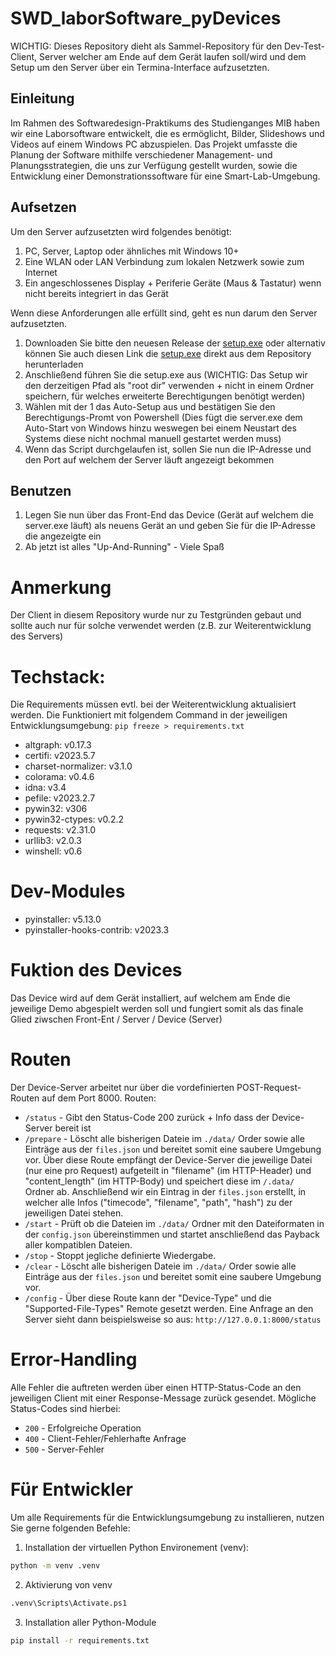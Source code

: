# SWD_laborSoftware_pyDevices
WICHTIG: Dieses Repository dieht als Sammel-Repository für den Dev-Test-Client, Server welcher am Ende auf dem Gerät laufen soll/wird und dem Setup um den Server über ein Termina-Interface aufzusetzten.

## Einleitung
Im Rahmen des Softwaredesign-Praktikums des Studienganges MIB haben wir eine Laborsoftware entwickelt, die es ermöglicht, Bilder, Slideshows und Videos auf einem Windows PC abzuspielen. Das Projekt umfasste die Planung der Software mithilfe verschiedener Management- und Planungsstrategien, die uns zur Verfügung gestellt wurden, sowie die Entwicklung einer Demonstrationssoftware für eine Smart-Lab-Umgebung.

## Aufsetzen
Um den Server aufzusetzten wird folgendes benötigt:
1. PC, Server, Laptop oder ähnliches mit Windows 10+
2. Eine WLAN oder LAN Verbindung zum lokalen Netzwerk sowie zum Internet
3. Ein angeschlossenes Display + Periferie Geräte (Maus & Tastatur) wenn nicht bereits integriert in das Gerät

Wenn diese Anforderungen alle erfüllt sind, geht es nun darum den Server aufzusetzten.
1. Downloaden Sie bitte den neuesen Release der [setup.exe](https://github.com/whydebe/SWD_laborSoftware_pyDevices/releases/tag/Setup) oder alternativ können Sie auch diesen Link die [setup.exe](https://raw.githubusercontent.com/whydebe/SWD_laborSoftware_pyDevices/main/server/dist/server.exe) direkt aus dem Repository herunterladen
2. Anschließend führen Sie die setup.exe aus (WICHTIG: Das Setup wir den derzeitigen Pfad als "root dir" verwenden + nicht in einem Ordner speichern, für welches erweiterte Berechtigungen benötigt werden)
3. Wählen mit der 1 das Auto-Setup aus und bestätigen Sie den Berechtigungs-Promt von Powershell (Dies fügt die server.exe dem Auto-Start von Windows hinzu weswegen bei einem Neustart des Systems diese nicht nochmal manuell gestartet werden muss)
4. Wenn das Script durchgelaufen ist, sollen Sie nun die IP-Adresse und den Port auf welchem der Server läuft angezeigt bekommen

## Benutzen
1. Legen Sie nun über das Front-End das Device (Gerät auf welchem die server.exe läuft) als neuens Gerät an und geben Sie für die IP-Adresse die angezeigte ein
2. Ab jetzt ist alles "Up-And-Running" - Viele Spaß

# Anmerkung
Der Client in diesem Repository wurde nur zu Testgründen gebaut und sollte auch nur für solche verwendet werden (z.B. zur Weiterentwicklung des Servers)

# Techstack:
Die Requirements müssen evtl. bei der Weiterentwicklung aktualisiert werden. Die Funktioniert mit folgendem Command in der jeweiligen Entwicklungsumgebung: `pip freeze > requirements.txt`
- altgraph: v0.17.3
- certifi: v2023.5.7
- charset-normalizer: v3.1.0
- colorama: v0.4.6
- idna: v3.4
- pefile: v2023.2.7
- pywin32: v306
- pywin32-ctypes: v0.2.2
- requests: v2.31.0
- urllib3: v2.0.3
- winshell: v0.6

# Dev-Modules
- pyinstaller: v5.13.0
- pyinstaller-hooks-contrib: v2023.3

# Fuktion des Devices
Das Device wird auf dem Gerät installiert, auf welchem am Ende die jeweilige Demo abgespielt werden soll und fungiert somit als das finale Glied ziwschen Front-Ent / Server / Device (Server)

# Routen
Der Device-Server arbeitet nur über die vordefinierten POST-Request-Routen auf dem Port 8000. Routen:
- `/status` - Gibt den Status-Code 200 zurück + Info dass der Device-Server bereit ist
- `/prepare` - Löscht alle bisherigen Dateie im `./data/` Order sowie alle Einträge aus der `files.json` und bereitet somit eine saubere Umgebung vor. Über diese Route empfängt der Device-Server die jeweilige Datei (nur eine pro Request) aufgeteilt in "filename" (im HTTP-Header) und "content_length" (im HTTP-Body) und speichert diese im `/.data/` Ordner ab. Anschließend wir ein Eintrag in der `files.json` erstellt, in welcher alle Infos ("timecode", "filename", "path", "hash") zu der jeweiligen Datei stehen.
- `/start` - Prüft ob die Dateien im `./data/` Ordner mit den Dateiformaten in der `config.json` übereinstimmen und startet anschließend das Payback aller kompatiblen Dateien.
- `/stop` - Stoppt jegliche definierte Wiedergabe.
- `/clear` - Löscht alle bisherigen Dateie im `./data/` Order sowie alle Einträge aus der `files.json` und bereitet somit eine saubere Umgebung vor.
- `/config` - Über diese Route kann der "Device-Type" und die "Supported-File-Types" Remote gesetzt werden.
Eine Anfrage an den Server sieht dann beispielsweise so aus: `http://127.0.0.1:8000/status`

# Error-Handling
Alle Fehler die auftreten werden über einen HTTP-Status-Code an den jeweiligen Client mit einer Response-Message zurück gesendet. Mögliche Status-Codes sind hierbei:
- `200` - Erfolgreiche Operation
- `400` - Client-Fehler/Fehlerhafte Anfrage
- `500` - Server-Fehler

# Für Entwickler
Um alle Requirements für die Entwicklungsumgebung zu installieren, nutzen Sie gerne folgenden Befehle:
1. Installation der virtuellen Python Environement (venv):
```bash
python -m venv .venv
```
2. Aktivierung von venv
```bash
.venv\Scripts\Activate.ps1
```
3. Installation aller Python-Module
```bash
pip install -r requirements.txt
```